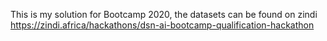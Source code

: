 This is my solution for Bootcamp 2020, the datasets can be found on zindi
https://zindi.africa/hackathons/dsn-ai-bootcamp-qualification-hackathon
